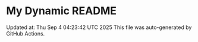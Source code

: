 # My Dynamic README
Updated at: Thu Sep  4 04:23:42 UTC 2025
This file was auto-generated by GitHub Actions.
